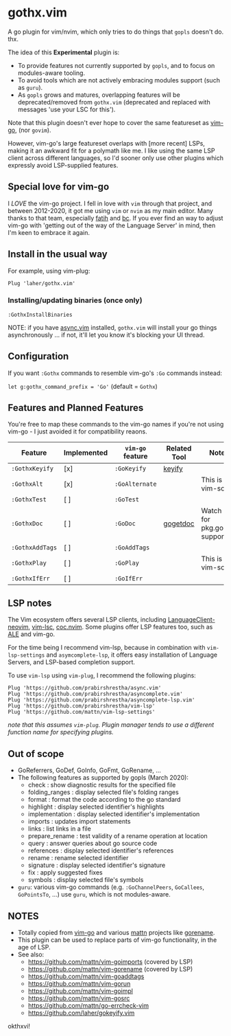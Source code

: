 # gothx.vim

A go plugin for vim/nvim, which only tries to do things that `gopls` doesn't do. thx.

The idea of this **Experimental** plugin is:

 * To provide features not currently supported by `gopls`, and to focus on modules-aware tooling. 
 * To avoid tools which are not actively embracing modules support (such as `guru`).
 * As `gopls` grows and matures, overlapping features will be deprecated/removed from `gothx.vim` (deprecated and replaced with messages 'use your LSC for this').

Note that this plugin doesn't ever hope to cover the same featureset as [vim-go](https://github.com/fatih/vim-go), (nor `govim`). 

However, vim-go's large featureset overlaps with [more recent] LSPs, making it an awkward fit for a polymath like me. I like using the same LSP client across different languages, so I'd sooner only use other plugins which expressly avoid LSP-supplied features.

## Special love for vim-go

I *LOVE* the vim-go project. I fell in love with `vim` through that project, and between 2012-2020, it got me using `vim` or `nvim` as my main editor. Many thanks to that team, especially [fatih](https://github.com/fatih) and [bc](https://github.com/bhcleek). If you ever find an way to adjust vim-go with 'getting out of the way of the Language Server' in mind, then I'm keen to embrace it again. 

## Install in the usual way

For example, using vim-plug:

```
Plug 'laher/gothx.vim'
```

### Installing/updating binaries (once only)

```
:GothxInstallBinaries
```

NOTE: if you have [async.vim](https://github.com/prabirshrestha/async.vim) installed, `gothx.vim` will install your go things asynchronously … if not, it'll let you know it's blocking your UI thread.

## Configuration

If you want `:Gothx` commands to resemble vim-go's `:Go` commands instead:

`let g:gothx_command_prefix = 'Go'` (default = `Gothx`)


## Features and Planned Features

You're free to map these commands to the vim-go names if you're not using vim-go - I just avoided it for compatibility reaons.

| Feature      | Implemented | `vim-go` feature | Related Tool                            | Notes  |
|--------------|----------|--------------------|-----------------------------------------|--------|
| `:GothxKeyify` | [x]    | `:GoKeyify`        | [keyify](honnef.co/go/tools/cmd/keyify) |        | 
| `:GothxAlt`    | [x]    | `:GoAlternate`     | | This is just vim-script |
| `:GothxTest`   | [ ]    | `:GoTest` | | |
| `:GothxDoc`    | [ ]    | `:GoDoc`           | [gogetdoc](https://github.com/zmb3/gogetdoc)  | Watch out for pkg.go.dev support |
| `:GothxAddTags`| [ ]    | `:GoAddTags`       | | |
| `:GothxPlay`   | [ ]    | `:GoPlay`          | | This is just vim-script |
| `:GothxIfErr`  | [ ]    | `:GoIfErr`          | | |

## LSP notes

The Vim ecosystem offers several LSP clients, including [LanguageClient-neovim](github.com/autozimu/LanguageClient-neovim), [vim-lsc](github.com/natebosch/vim-lsc), [coc.nvim](github.com/neoclide/coc.nvim). Some plugins offer LSP features too, such as [ALE](github.com/w0rp/ale) and vim-go.

For the time being I recommend vim-lsp, because in combination with `vim-lsp-settings` and `asymcomplete-lsp`, it offers easy installation of Language Servers, and LSP-based completion support.

To use `vim-lsp` using `vim-plug`, I recommend the following plugins:

```
Plug 'https://github.com/prabirshrestha/async.vim'
Plug 'https://github.com/prabirshrestha/asyncomplete.vim'
Plug 'https://github.com/prabirshrestha/asyncomplete-lsp.vim'
Plug 'https://github.com/prabirshrestha/vim-lsp'
Plug 'https://github.com/mattn/vim-lsp-settings'
```

_note that this assumes `vim-plug`. Plugin manager tends to use a different function name for specifying plugins._

## Out of scope

 * GoReferrers, GoDef, GoInfo, GoFmt, GoRename, ...
 * The following features as supported by gopls (March 2020):
    * check : show diagnostic results for the specified file
    * folding_ranges : display selected file's folding ranges
    * format : format the code according to the go standard
    * highlight : display selected identifier's highlights
    * implementation : display selected identifier's implementation
    * imports : updates import statements
    * links : list links in a file
    * prepare_rename : test validity of a rename operation at location
    * query : answer queries about go source code
    * references : display selected identifier's references
    * rename : rename selected identifier
    * signature : display selected identifier's signature
    * fix : apply suggested fixes
    * symbols : display selected file's symbols
 * `guru`: various vim-go commands (e.g. `:GoChannelPeers`, `GoCallees`, `GoPointsTo`, …) use `guru`, which is not modules-aware.

## NOTES

 * Totally copied from [vim-go](https://github.com/fatih/vim-go) and various [mattn](https://github.com/mattn) projects like [gorename](https://github.com/mattn/vim-gorename).
 * This plugin can be used to replace parts of vim-go functionality, in the age of LSP. 
 * See also:
   * https://github.com/mattn/vim-goimports (covered by LSP)
   * https://github.com/mattn/vim-gorename (covered by LSP)
   * https://github.com/mattn/vim-goaddtags 
   * https://github.com/mattn/vim-gorun
   * https://github.com/mattn/vim-goimpl
   * https://github.com/mattn/vim-gosrc
   * https://github.com/mattn/go-errcheck-vim
   * https://github.com/laher/gokeyify.vim

okthxvi!
